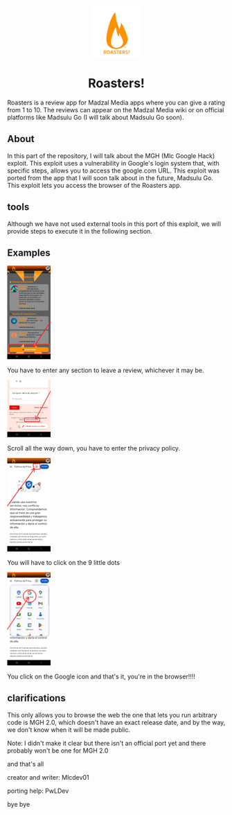 <div align="center">
<img src="../.github/icons/roasters.png" width="120">
<br>
<h1>Roasters!</h1>
</div>


Roasters is a review app for Madzal Media apps where you can give a rating from 1 to 10. The reviews can appear on the Madzal Media wiki or on official platforms like Madsulu Go (I will talk about Madsulu Go soon).

## About 

In this part of the repository, I will talk about the MGH (Mlc Google Hack) exploit. This exploit uses a vulnerability in Google's login system that, with specific steps, allows you to access the google.com URL. This exploit was ported from the app that I will soon talk about in the future, Madsulu Go. This exploit lets you access the browser of the Roasters app.

## tools

Although we have not used external tools in this port of this exploit, we will provide steps to execute it in the following section.

## Examples

<img src="../.github/icons/step_1_roasters.jpg" width="100">

You have to enter any section to leave a review, whichever it may be.

<img src="../.github/icons/step_2_roasters.jpg" width="100">

Scroll all the way down, you have to enter the privacy policy.

<img src="../.github/icons/step_3_roasters.jpg" width="100">

You will have to click on the 9 little dots

<img src="../.github/icons/meow.jpg" width="100">

You click on the Google icon and that's it, you're in the browser!!!!

## clarifications

This only allows you to browse the web the one that lets you run arbitrary code is MGH 2.0, which doesn't have an exact release date, and by the way, we don't know when it will be made public.

 Note: I didn't make it clear but there isn't an official port yet and there probably won't be one for MGH 2.0 

and that's all

creator and writer: Mlcdev01

porting help: PwLDev

bye bye
